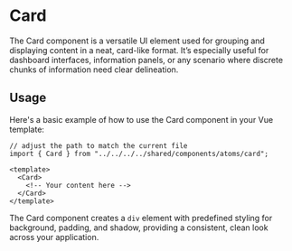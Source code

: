 
# Card

The Card component is a versatile UI element used for grouping and displaying content in a neat, card-like format. It’s especially useful for dashboard interfaces, information panels, or any scenario where discrete chunks of information need clear delineation.

## Usage

Here's a basic example of how to use the Card component in your Vue template:

```vue
// adjust the path to match the current file
import { Card } from "../../../../shared/components/atoms/card";

<template>
  <Card>
    <!-- Your content here -->
  </Card>
</template>
```

The Card component creates a `div` element with predefined styling for background, padding, and shadow, providing a consistent, clean look across your application.